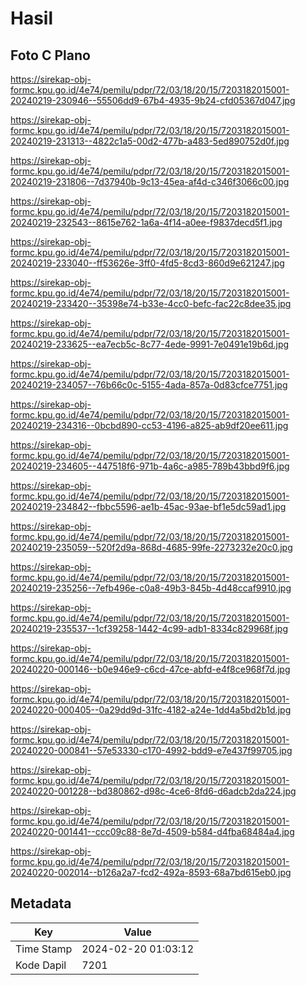 # Hasil

## Foto C Plano

https://sirekap-obj-formc.kpu.go.id/4e74/pemilu/pdpr/72/03/18/20/15/7203182015001-20240219-230946--55506dd9-67b4-4935-9b24-cfd05367d047.jpg

https://sirekap-obj-formc.kpu.go.id/4e74/pemilu/pdpr/72/03/18/20/15/7203182015001-20240219-231313--4822c1a5-00d2-477b-a483-5ed890752d0f.jpg

https://sirekap-obj-formc.kpu.go.id/4e74/pemilu/pdpr/72/03/18/20/15/7203182015001-20240219-231806--7d37940b-9c13-45ea-af4d-c346f3066c00.jpg

https://sirekap-obj-formc.kpu.go.id/4e74/pemilu/pdpr/72/03/18/20/15/7203182015001-20240219-232543--8615e762-1a6a-4f14-a0ee-f9837decd5f1.jpg

https://sirekap-obj-formc.kpu.go.id/4e74/pemilu/pdpr/72/03/18/20/15/7203182015001-20240219-233040--ff53626e-3ff0-4fd5-8cd3-860d9e621247.jpg

https://sirekap-obj-formc.kpu.go.id/4e74/pemilu/pdpr/72/03/18/20/15/7203182015001-20240219-233420--35398e74-b33e-4cc0-befc-fac22c8dee35.jpg

https://sirekap-obj-formc.kpu.go.id/4e74/pemilu/pdpr/72/03/18/20/15/7203182015001-20240219-233625--ea7ecb5c-8c77-4ede-9991-7e0491e19b6d.jpg

https://sirekap-obj-formc.kpu.go.id/4e74/pemilu/pdpr/72/03/18/20/15/7203182015001-20240219-234057--76b66c0c-5155-4ada-857a-0d83cfce7751.jpg

https://sirekap-obj-formc.kpu.go.id/4e74/pemilu/pdpr/72/03/18/20/15/7203182015001-20240219-234316--0bcbd890-cc53-4196-a825-ab9df20ee611.jpg

https://sirekap-obj-formc.kpu.go.id/4e74/pemilu/pdpr/72/03/18/20/15/7203182015001-20240219-234605--447518f6-971b-4a6c-a985-789b43bbd9f6.jpg

https://sirekap-obj-formc.kpu.go.id/4e74/pemilu/pdpr/72/03/18/20/15/7203182015001-20240219-234842--fbbc5596-ae1b-45ac-93ae-bf1e5dc59ad1.jpg

https://sirekap-obj-formc.kpu.go.id/4e74/pemilu/pdpr/72/03/18/20/15/7203182015001-20240219-235059--520f2d9a-868d-4685-99fe-2273232e20c0.jpg

https://sirekap-obj-formc.kpu.go.id/4e74/pemilu/pdpr/72/03/18/20/15/7203182015001-20240219-235256--7efb496e-c0a8-49b3-845b-4d48ccaf9910.jpg

https://sirekap-obj-formc.kpu.go.id/4e74/pemilu/pdpr/72/03/18/20/15/7203182015001-20240219-235537--1cf39258-1442-4c99-adb1-8334c829968f.jpg

https://sirekap-obj-formc.kpu.go.id/4e74/pemilu/pdpr/72/03/18/20/15/7203182015001-20240220-000146--b0e946e9-c6cd-47ce-abfd-e4f8ce968f7d.jpg

https://sirekap-obj-formc.kpu.go.id/4e74/pemilu/pdpr/72/03/18/20/15/7203182015001-20240220-000405--0a29dd9d-31fc-4182-a24e-1dd4a5bd2b1d.jpg

https://sirekap-obj-formc.kpu.go.id/4e74/pemilu/pdpr/72/03/18/20/15/7203182015001-20240220-000841--57e53330-c170-4992-bdd9-e7e437f99705.jpg

https://sirekap-obj-formc.kpu.go.id/4e74/pemilu/pdpr/72/03/18/20/15/7203182015001-20240220-001228--bd380862-d98c-4ce6-8fd6-d6adcb2da224.jpg

https://sirekap-obj-formc.kpu.go.id/4e74/pemilu/pdpr/72/03/18/20/15/7203182015001-20240220-001441--ccc09c88-8e7d-4509-b584-d4fba68484a4.jpg

https://sirekap-obj-formc.kpu.go.id/4e74/pemilu/pdpr/72/03/18/20/15/7203182015001-20240220-002014--b126a2a7-fcd2-492a-8593-68a7bd615eb0.jpg


## Metadata

| Key        | Value               |
| ---------- | ------------------- |
| Time Stamp | 2024-02-20 01:03:12 |
| Kode Dapil | 7201                |



